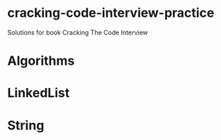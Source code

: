 # cracking-code-interview-practice

Solutions for book Cracking The Code Interview

# Algorithms
# LinkedList
# String
